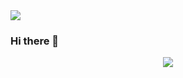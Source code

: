 <img src="[https://rezmason.github.io/matrix/](https://raw.githubusercontent.com/Rezmason/matrix/master/screenshot.png](https://raw.githubusercontent.com/Rezmason/matrix/master/screenshot.png)"/>

### Hi there 👋

<p align="center">
  <a href="https://skillicons.dev">
    <img src="https://skillicons.dev/icons?i=ableton,ps,pr,figma,windows,ubuntu,debian,bash,codepen,html,css,js,ts,react,py,nodejs,vim,vscode,idea,jest,md,npm,pnpm,netlify,express,mysql,postman,sequelize,vite,vitest,git,github&theme=dark&perline=16" />
  </a>
</p>
<!--
**DarkOwn3r/DarkOwn3r** is a ✨ _special_ ✨ repository because its `README.md` (this file) appears on your GitHub profile.

Here are some ideas to get you started:

- 🔭 I’m currently working on ...
- 🌱 I’m currently learning ...
- 👯 I’m looking to collaborate on ...
- 🤔 I’m looking for help with ...
- 💬 Ask me about ...
- 📫 How to reach me: ...
- 😄 Pronouns: ...
- ⚡ Fun fact: ...
-->

